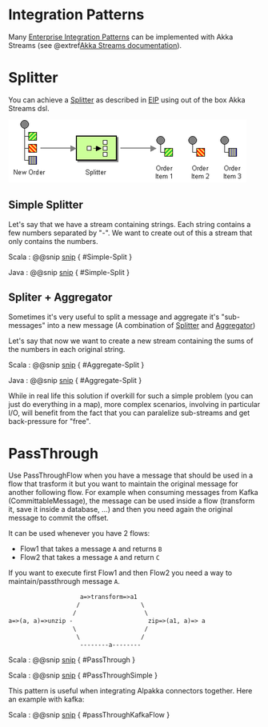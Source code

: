 # Integration Patterns

Many [Enterprise Integration Patterns](http://www.eaipatterns.com/toc.html) can be implemented with Akka Streams 
(see @extref[Akka Streams documentation](akka-docs:stream/index.html)).


# Splitter

You can achieve a [Splitter](http://www.enterpriseintegrationpatterns.com/patterns/messaging/Sequencer.html) as described in  [EIP](http://www.enterpriseintegrationpatterns.com) using out of the box Akka Streams dsl.

![Splitter](img/Sequencer.gif)

## Simple Splitter

Let's say that we have a stream containing strings. Each string contains a few numbers separated by "-". We want to create out of this a stream that only contains the numbers. 

Scala
: @@snip [snip](/doc-examples/src/test/scala/akka/stream/alpakka/eip/scaladsl/SplitterExamples.scala) { #Simple-Split }

Java
: @@snip [snip](/doc-examples/src/test/java/akka/stream/alpakka/eip/javadsl/SplitterExamples.java) { #Simple-Split }

## Spliter + Aggregator

Sometimes it's very useful to split a message and aggregate it's "sub-messages" into a new message (A combination of [Splitter](http://www.enterpriseintegrationpatterns.com/patterns/messaging/Sequencer.html) and [Aggregator](http://www.enterpriseintegrationpatterns.com/patterns/messaging/Aggregator.html)) 

Let's say that now we want to create a new stream containing the sums of the numbers in each original string. 


Scala
: @@snip [snip](/doc-examples/src/test/scala/akka/stream/alpakka/eip/scaladsl/SplitterExamples.scala) { #Aggregate-Split }

Java
: @@snip [snip](/doc-examples/src/test/java/akka/stream/alpakka/eip/javadsl/SplitterExamples.java) { #Aggregate-Split }

While in real life this solution if overkill for such a simple problem (you can just do everything in a map), more complex scenarios, involving in particular I/O, will benefit from the fact that you can paralelize sub-streams and get back-pressure for "free".

# PassThrough

Use PassThroughFlow when you have a message that should be used in a 
flow that trasform it but you want to maintain the original message for
another following flow.
For example when consuming messages from Kafka (CommittableMessage), 
the message can be used inside a flow (transform it, save it inside a database, ...)
 and then you need again the original message to commit the offset.

It can be used whenever you have 2 flows:

- Flow1 that takes a message `A` and returns `B`
- Flow2 that takes a message `A` and return `C`

If you want to execute first Flow1 and then Flow2 you need a way to 
maintain/passthrough message `A`. 

```
                    a=>transform=>a1
                   /                 \
                  /                   \
a=>(a, a)=>unzip -                     zip=>(a1, a)=> a
                  \                   /
                   \                 /
                    --------a--------
```

Scala
: @@snip [snip](/doc-examples/src/test/scala/akka/stream/alpakka/eip/scaladsl/PassThroughExamples.scala) { #PassThrough }

Scala
: @@snip [snip](/doc-examples/src/test/scala/akka/stream/alpakka/eip/scaladsl/PassThroughExamples.scala) { #PassThroughSimple }


This pattern is useful when integrating Alpakka connectors together. Here an example with kafka:

Scala
: @@snip [snip](/doc-examples/src/test/scala/akka/stream/alpakka/eip/scaladsl/PassThroughExamples.scala) { #passThroughKafkaFlow }
